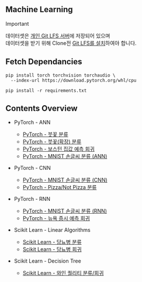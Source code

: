 ## Machine Learning

> [!IMPORTANT]
> 데이터셋은 [개인 Git LFS 서버](https://src.pmh.codes/pmh_only/ml-learn)에 저장되어 있으며\
> 데이터셋을 받기 위해 Clone전 [Git LFS를 설치](https://docs.github.com/repositories/working-with-files/managing-large-files/installing-git-large-file-storage)하여야 합니다.

## Fetch Dependancies
```
pip install torch torchvision torchaudio \
  --index-url https://download.pytorch.org/whl/cpu
  
pip install -r requirements.txt
```

## Contents Overview
* PyTorch - ANN
  * [PyTorch - 붓꽃 분류](./ann_pytorch_iris.ipynb)
  * [PyTorch - 붓꽃(확장) 분류](./ann_pytorch_iris.ipynb)
  * [PyTorch - 보스턴 집값 예측 회귀](./ann_pytorch_housing.ipynb)
  * [PyTorch - MNIST 손글씨 분류 (ANN)](./ann_pytorch_mnist.ipynb)

* PyTorch - CNN
  * [PyTorch - MNIST 손글씨 분류 (CNN)](./cnn_pytorch_mnist.ipynb)
  * [PyTorch - Pizza/Not Pizza 분류](./cnn_pytorch_pizza.ipynb)

* PyTorch - RNN
  * [PyTorch - MNIST 손글씨 분류 (RNN)](./rnn_pytorch_mnist.ipynb)
  * [PyTorch - 뉴욕 증시 예측 회귀](./rnn_pytorch_nystock.ipynb)

* Scikit Learn - Linear Algorithms
  * [Scikit Learn - 당뇨병 분류](./linear_class_sklearn_diabetes.ipynb)
  * [Scikit Learn - 당뇨병 회귀](./linear_regs_sklearn_diabetes.ipynb)

* Scikit Learn - Decision Tree
  * [Scikit Learn - 와인 퀄리티 분류/회귀](./tree_sklearn_wine.ipynb)
